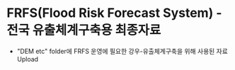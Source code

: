 # FRFS(Flood Risk Forecast System) - 전국 유출체계구축용 최종자료
* "DEM etc" folder에 FRFS 운영에 필요한 강우-유출체계구축을 위해 사용된 자료 Upload


